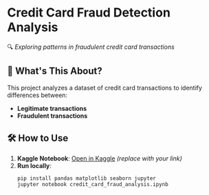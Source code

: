 # Credit Card Fraud Detection Analysis  
🔍 _Exploring patterns in fraudulent credit card transactions_  

## 📌 What's This About?  
This project analyzes a dataset of credit card transactions to identify differences between:  
-  **Legitimate transactions**  
-  **Fraudulent transactions**    

## 🛠 How to Use  
1. **Kaggle Notebook**: [Open in Kaggle](#) *(replace with your link)*  
2. **Run locally**:  
   ```bash
   pip install pandas matplotlib seaborn jupyter
   jupyter notebook credit_card_fraud_analysis.ipynb
